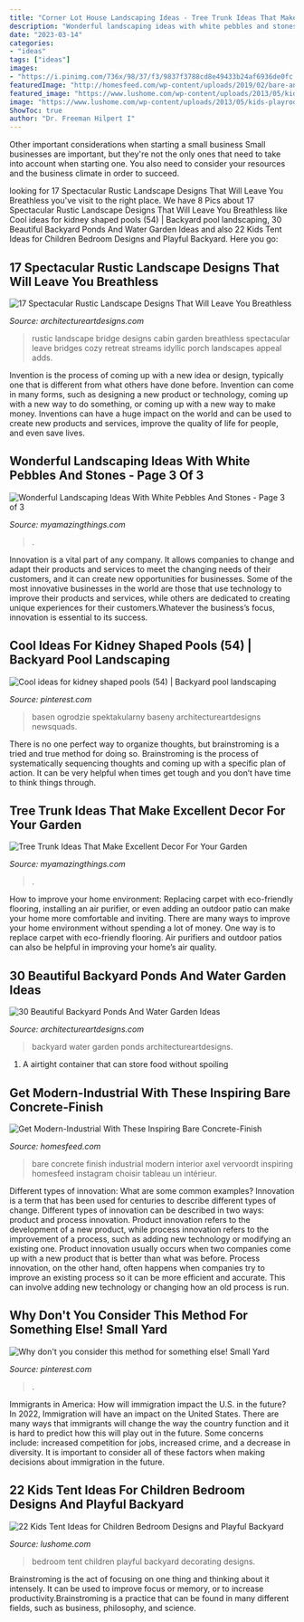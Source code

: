 ```yaml
---
title: "Corner Lot House Landscaping Ideas - Tree Trunk Ideas That Make Excellent Decor For Your Garden"
description: "Wonderful landscaping ideas with white pebbles and stones"
date: "2023-03-14"
categories:
- "ideas"
tags: ["ideas"]
images:
- "https://i.pinimg.com/736x/98/37/f3/9837f3788cd8e49433b24af6936de0fc.jpg"
featuredImage: "http://homesfeed.com/wp-content/uploads/2019/02/bare-and-worn-concrete-walls-and-floors-contemporary-furnishing-pieces.jpg"
featured_image: "https://www.lushome.com/wp-content/uploads/2013/05/kids-playroom-ideas-tents-children-bedroom-16.jpg"
image: "https://www.lushome.com/wp-content/uploads/2013/05/kids-playroom-ideas-tents-children-bedroom-16.jpg"
ShowToc: true
author: "Dr. Freeman Hilpert I"
---
```



Other important considerations when starting a small business
Small businesses are important, but they're not the only ones that need to take into account when starting one. You also need to consider your resources and the business climate in order to succeed.

	

		
looking for 17 Spectacular Rustic Landscape Designs That Will Leave You Breathless you've visit to the right place. We have 8 Pics about 17 Spectacular Rustic Landscape Designs That Will Leave You Breathless like Cool ideas for kidney shaped pools (54) | Backyard pool landscaping, 30 Beautiful Backyard Ponds And Water Garden Ideas and also 22 Kids Tent Ideas for Children Bedroom Designs and Playful Backyard. Here you go:
		
    
## 17 Spectacular Rustic Landscape Designs That Will Leave You Breathless

<img loading=lazy src="http://www.architectureartdesigns.com/wp-content/uploads/2015/08/17-Spectacular-Rustic-Landscape-Designs-That-Will-Leave-You-Breathless-8.jpg" onerror="this.onerror=null;this.src='https://tse2.mm.bing.net/th?id=OIP.xagaw01B40pY0k5ojQPI-gAAAA&amp;pid=15.1';" alt="17 Spectacular Rustic Landscape Designs That Will Leave You Breathless">

_Source: architectureartdesigns.com_

>rustic landscape bridge designs cabin garden breathless spectacular leave bridges cozy retreat streams idyllic porch landscapes appeal adds. 

	

Invention is the process of coming up with a new idea or design, typically one that is different from what others have done before. Invention can come in many forms, such as designing a new product or technology, coming up with a new way to do something, or coming up with a new way to make money. Inventions can have a huge impact on the world and can be used to create new products and services, improve the quality of life for people, and even save lives.

    
## Wonderful Landscaping Ideas With White Pebbles And Stones - Page 3 Of 3

<img loading=lazy src="https://myamazingthings.com/wp-content/uploads/2017/03/path.jpg" onerror="this.onerror=null;this.src='https://tse4.mm.bing.net/th?id=OIP.JI40F9dl4A3Y2w14ZxKyXQHaFj&amp;pid=15.1';" alt="Wonderful Landscaping Ideas With White Pebbles And Stones - Page 3 of 3">

_Source: myamazingthings.com_

>. 

	

Innovation is a vital part of any company. It allows companies to change and adapt their products and services to meet the changing needs of their customers, and it can create new opportunities for businesses. Some of the most innovative businesses in the world are those that use technology to improve their products and services, while others are dedicated to creating unique experiences for their customers.Whatever the business’s focus, innovation is essential to its success.

    
## Cool Ideas For Kidney Shaped Pools (54) | Backyard Pool Landscaping

<img loading=lazy src="https://i.pinimg.com/736x/5e/9f/ad/5e9fad1066b58a95925ea800f60d7ad2.jpg" onerror="this.onerror=null;this.src='https://tse1.mm.bing.net/th?id=OIP.ej8yU46pEWfTSsg-aSMUhgHaE7&amp;pid=15.1';" alt="Cool ideas for kidney shaped pools (54) | Backyard pool landscaping">

_Source: pinterest.com_

>basen ogrodzie spektakularny baseny architectureartdesigns newsquads. 

	

There is no one perfect way to organize thoughts, but brainstroming is a tried and true method for doing so. Brainstroming is the process of systematically sequencing thoughts and coming up with a specific plan of action. It can be very helpful when times get tough and you don’t have time to think things through.

    
## Tree Trunk Ideas That Make Excellent Decor For Your Garden

<img loading=lazy src="https://myamazingthings.com/wp-content/uploads/2017/08/tree-stump-ideas-5.jpg" onerror="this.onerror=null;this.src='https://tse4.mm.bing.net/th?id=OIP.2NKy81-wkTbC4kaA3tdlDQHaLZ&amp;pid=15.1';" alt="Tree Trunk Ideas That Make Excellent Decor For Your Garden">

_Source: myamazingthings.com_

>. 

	

How to improve your home environment: Replacing carpet with eco-friendly flooring, installing an air purifier, or even adding an outdoor patio can make your home more comfortable and inviting.
There are many ways to improve your home environment without spending a lot of money. One way is to replace carpet with eco-friendly flooring. Air purifiers and outdoor patios can also be helpful in improving your home’s air quality.

    
## 30 Beautiful Backyard Ponds And Water Garden Ideas

<img loading=lazy src="https://www.architectureartdesigns.com/wp-content/uploads/2013/04/Backyard-ArchitectureArtDesigns-14.jpg" onerror="this.onerror=null;this.src='https://tse4.mm.bing.net/th?id=OIP.9yFuWErWWe5YMQIDN7yU-AHaLE&amp;pid=15.1';" alt="30 Beautiful Backyard Ponds And Water Garden Ideas">

_Source: architectureartdesigns.com_

>backyard water garden ponds architectureartdesigns. 

	

1. A airtight container that can store food without spoiling 

    
## Get Modern-Industrial With These Inspiring Bare Concrete-Finish

<img loading=lazy src="http://homesfeed.com/wp-content/uploads/2019/02/bare-and-worn-concrete-walls-and-floors-contemporary-furnishing-pieces.jpg" onerror="this.onerror=null;this.src='https://tse2.mm.bing.net/th?id=OIP.fG0nzcB_UzmKZ188hllBMAHaJM&amp;pid=15.1';" alt="Get Modern-Industrial With These Inspiring Bare Concrete-Finish">

_Source: homesfeed.com_

>bare concrete finish industrial modern interior axel vervoordt inspiring homesfeed instagram choisir tableau un intérieur. 

	

Different types of innovation: What are some common examples?
Innovation is a term that has been used for centuries to describe different types of change. Different types of innovation can be described in two ways: product and process innovation. Product innovation refers to the development of a new product, while process innovation refers to the improvement of a process, such as adding new technology or modifying an existing one. 
Product innovation usually occurs when two companies come up with a new product that is better than what was before. Process innovation, on the other hand, often happens when companies try to improve an existing process so it can be more efficient and accurate. This can involve adding new technology or changing how an old process is run.

    
## Why Don&#039;t You Consider This Method For Something Else! Small Yard

<img loading=lazy src="https://i.pinimg.com/736x/98/37/f3/9837f3788cd8e49433b24af6936de0fc.jpg" onerror="this.onerror=null;this.src='https://tse4.mm.bing.net/th?id=OIP.SN7a_W09zSwfOOUel8Pu7QHaJ3&amp;pid=15.1';" alt="Why don&#039;t you consider this method for something else! Small Yard">

_Source: pinterest.com_

>. 

	

Immigrants in America: How will immigration impact the U.S. in the future?
In 2022, Immigration will have an impact on the United States. There are many ways that immigrants will change the way the country function and it is hard to predict how this will play out in the future. Some concerns include: increased competition for jobs, increased crime, and a decrease in diversity. It is important to consider all of these factors when making decisions about immigration in the future.

    
## 22 Kids Tent Ideas For Children Bedroom Designs And Playful Backyard

<img loading=lazy src="https://www.lushome.com/wp-content/uploads/2013/05/kids-playroom-ideas-tents-children-bedroom-16.jpg" onerror="this.onerror=null;this.src='https://tse3.mm.bing.net/th?id=OIP.qo917VrVTGVjl0LJkXFLHAAAAA&amp;pid=15.1';" alt="22 Kids Tent Ideas for Children Bedroom Designs and Playful Backyard">

_Source: lushome.com_

>bedroom tent children playful backyard decorating designs. 

	

Brainstroming is the act of focusing on one thing and thinking about it intensely. It can be used to improve focus or memory, or to increase productivity.Brainstroming is a practice that can be found in many different fields, such as business, philosophy, and science.

